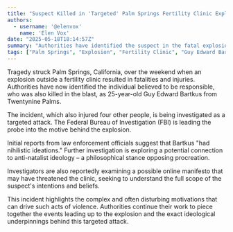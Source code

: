 ```yaml
---
title: "Suspect Killed in 'Targeted' Palm Springs Fertility Clinic Explosion Identified, Authorities Say"
authors:
  - username: '@elenvox'
    name: 'Elen Vox'
date: "2025-05-18T18:14:57Z"
summary: "Authorities have identified the suspect in the fatal explosion outside a Palm Springs fertility clinic as 25-year-old Guy Edward Bartkus. Investigators are exploring a potential link to "nihilistic ideations" and anti-natalist ideology."
tags: ["Palm Springs", "Explosion", "Fertility Clinic", "Guy Edward Bartkus", "FBI", "Investigation", "Anti-natalism", "Nihilism"]
---
```


Tragedy struck Palm Springs, California, over the weekend when an explosion outside a fertility clinic resulted in fatalities and injuries. Authorities have now identified the individual believed to be responsible, who was also killed in the blast, as 25-year-old Guy Edward Bartkus from Twentynine Palms.

The incident, which also injured four other people, is being investigated as a targeted attack. The Federal Bureau of Investigation (FBI) is leading the probe into the motive behind the explosion.

Initial reports from law enforcement officials suggest that Bartkus "had nihilistic ideations." Further investigation is exploring a potential connection to anti-natalist ideology – a philosophical stance opposing procreation.

Investigators are also reportedly examining a possible online manifesto that may have threatened the clinic, seeking to understand the full scope of the suspect's intentions and beliefs.

This incident highlights the complex and often disturbing motivations that can drive such acts of violence. Authorities continue their work to piece together the events leading up to the explosion and the exact ideological underpinnings behind this targeted attack.
